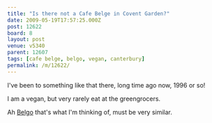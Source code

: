 ```yaml
---
title: "Is there not a Cafe Belge in Covent Garden?"
date: 2009-05-19T17:57:25.000Z
post: 12622
board: 8
layout: post
venue: v5340
parent: 12607
tags: [cafe belge, belgo, vegan, canterbury]
permalink: /m/12622/
---
```

I've been to something like that there, long time ago now, 1996 or so!

I am a vegan, but very rarely eat at the greengrocers.

Ah <a href="http://www.belgo-restaurants.co.uk/">Belgo</a> that's what I'm thinking of, must be very similar.
